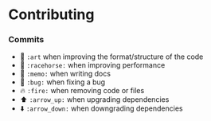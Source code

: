 # Contributing

### Commits
- :art: ``:art`` when improving the format/structure of the code
- :racehorse: ``:racehorse:`` when improving performance
- :memo: ``:memo:`` when writing docs
- :bug: ``:bug:`` when fixing a bug
- :fire: ``:fire:`` when removing code or files
- :arrow_up: ``:arrow_up:`` when upgrading dependencies
- :arrow_down: ``:arrow_down:`` when downgrading dependencies
